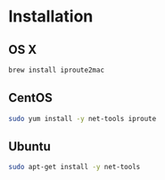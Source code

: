 # Installation

## OS X

```sh
brew install iproute2mac
```

## CentOS

```sh
sudo yum install -y net-tools iproute
```

## Ubuntu

```sh
sudo apt-get install -y net-tools
```
